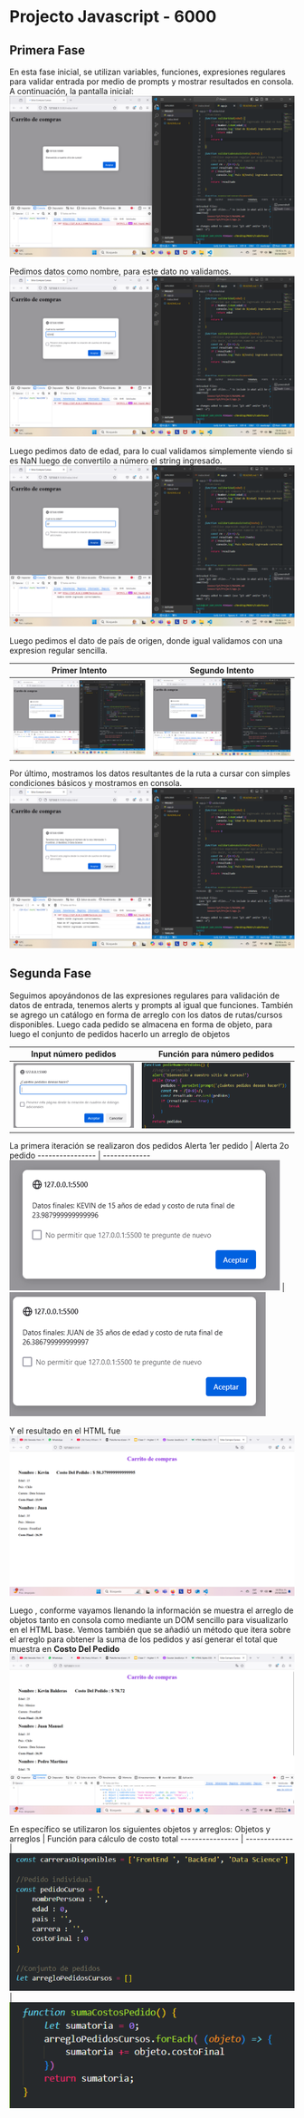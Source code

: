 # Projecto Javascript - 6000

## Primera Fase

En esta fase inicial, se utilizan variables, funciones, expresiones regulares para validar entrada por medio de prompts y mostrar resultados en consola. A continuación, la pantalla inicial:
![Pantalla inicial](./img/1.png)

Pedimos datos como nombre, para este dato no validamos.
![Pidiendo nombre](./img/2.png)

Luego pedimos dato de edad, para lo cual validamos simplemente viendo si es NaN luego de convertilo a número el string ingresado.
![Pidiendo edad](./img/3.png)

Luego pedimos el dato de país de origen, donde igual validamos con una expresion regular sencilla.

 Primer Intento  | Segundo Intento 
 ------------- | ------------- 
 ![](./img/4.png)  | ![](./img/5.png)  

 Por último, mostramos los datos resultantes de la ruta a cursar con simples condiciones básicos y mostramos en consola.
 ![Resultados](./img/6.png)

 ## Segunda Fase
 Seguimos apoyándonos de las expresiones regulares para validación de datos de entrada, tenemos alerts y prompts al igual que funciones. También se agrego un catálogo en forma de arreglo con los datos de rutas/cursos disponibles. Luego cada pedido se almacena en forma de objeto, para luego el conjunto de pedidos hacerlo un arreglo de objetos

 Input número pedidos  | Función para número pedidos
 ---------------- | ------------- 
 ![](./img/pedidos_input.png)  | ![](./img/func_pedidos_input.png)  

La primera iteración se realizaron dos pedidos
 Alerta 1er pedido  | Alerta 2o pedido
 ---------------- | ------------- 
 ![](./img/pedido_dos_1.png)  | ![](./img/pedido_dos_2.png)  

Y el resultado en el HTML fue
 ![Resultado de dos pedidos](./img/resultado_dos_pedidos.png)


Luego , conforme vayamos llenando la información se muestra el arreglo de objetos tanto en consola como mediante un DOM sencillo para visualizarlo en el HTML base. Vemos también que se añadió un método que itera sobre el arreglo para obtener la suma de los pedidos y así generar el total que muestra en **Costo Del Pedido**
 ![Resultado tres pedidos](./img/resultado_pedidos.png)

 En específico se utilizaron los siguientes objetos y arreglos:
 Objetos y arreglos  | Función para cálculo de costo total
 ---------------- | ------------- | 
 ![](./img/objetos_arreglos.png)  | ![](./img/arreglo_suma.png)
